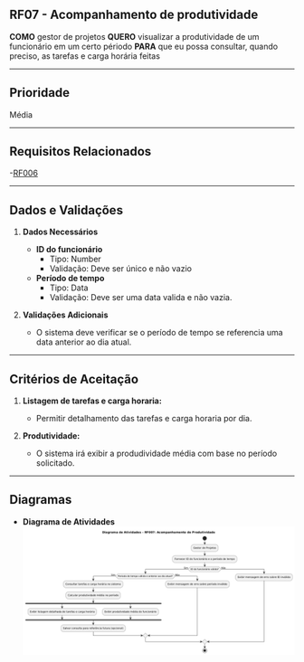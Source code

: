 ## RF07 - Acompanhamento de produtividade

**COMO** gestor de projetos
**QUERO** visualizar a produtividade de um funcionário em um certo périodo
**PARA** que eu possa consultar, quando preciso, as tarefas e carga horária feitas

---

## **Prioridade**
Média

---

## **Requisitos Relacionados**
-[RF006](REQ006.md)

---

## **Dados e Validações**
1. **Dados Necessários**
   - **ID do funcionário**
     - Tipo: Number
     - Validação: Deve ser único e não vazio
   -  **Período de tempo** 
      -  Tipo: Data
      -  Validação: Deve ser uma data valida e não vazia.

2. **Validações Adicionais**
    - O sistema deve verificar se o período de tempo se referencia uma data anterior ao dia atual.

---

## **Critérios de Aceitação**
1. **Listagem de tarefas e carga horaria:**
    - Permitir detalhamento das tarefas e carga horaria por dia.
  
2. **Produtividade:**
    - O sistema irá exibir a produdividade média com base no período solicitado.

---

## **Diagramas**
- **Diagrama de Atividades**
![Diagrama de atividade](../../Assets/diagrama-atividades-rf07.png)